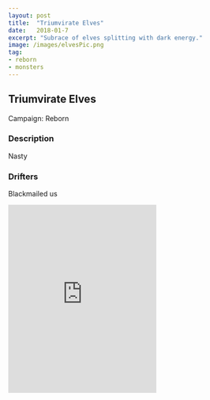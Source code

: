 ```yaml
---
layout: post
title:  "Triumvirate Elves"
date:   2018-01-7
excerpt: "Subrace of elves splitting with dark energy."
image: /images/elvesPic.png
tag:
- reborn
- monsters 
---
```


## Triumvirate Elves
Campaign: Reborn

### Description
Nasty

### Drifters
Blackmailed us

<iframe src="https://open.spotify.com/embed/user/isittooshortornotavailable/playlist/0WJTvDVkgzpjwnvKYLLb0U" width="300" height="380" frameborder="0" allowtransparency="true" allow="encrypted-media"></iframe>
